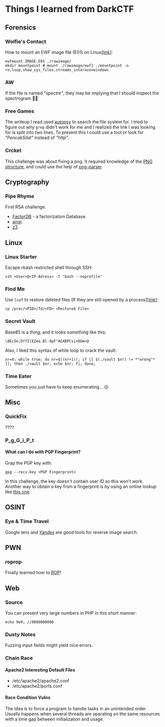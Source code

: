 # Things I learned from DarkCTF

## Forensics

### Wolfie's Contact

How to mount an EWF image file \(E01\) on Linux\[[link](https://www.andreafortuna.org/2018/04/11/how-to-mount-an-ewf-image-file-e01-on-linux/)\]:

```text
ewfmount IMAGE.E01 ./rawimage/
mkdir mountpoint # mount ./rawimage/ewf1 ./mountpoint -o ro,loop,show_sys_files,streams_interace=windows
```

### AW

If the file is named _"spectre"_, they may be implying that I should inspect the spectrogram 🤦‍♂️

### Free Games

The writeup I read used [autopsy](https://www.autopsy.com/) to search the file system for. I tried to figure out why `grep` didn't work for me and I realized the link I was looking for is split into two lines. To prevent this I could use a tool or look for _"PencakSilat"_ instead of _"http"_. 

### Crcket

This challenge was about fixing a png. It required knowledge of the [PNG structure](http://www.libpng.org/pub/png/spec/1.2/PNG-Chunks.html), and could use the help of [png-parser](https://github.com/Hedroed/png-parser).

## Cryptography

### Pipe Rhyme

First RSA challenge.

* [FactorDB](http://factordb.com/) - a factorization Database.
* [angr](https://github.com/angr/angr).
* [z3](https://github.com/Z3Prover/z3).

## Linux

### Linux Starter

Escape rbash restricted shell through SSH:

```text
ssh <User>@<IP-Adress> -t "bash --noprofile"
```

### Find Me

Use `lsof` to restore deleted files \[If they are still opened by a process\]\[[link](https://www.linux.com/news/bring-back-deleted-files-lsof/)\]:

```text
cp /proc/<PID>/fd/<FD> <Restored File>
```

### Secret Vault

Base85 is a thing, and it looks something like this:

```text
\0Ec5e;DffZ(EZee.Bl.9pF"AGXBPCsi+DGm>@
```

Also, I liked this syntax of while loop to crack the vault:

```text
nr=0; while true; do nr=$((nr+1)); if [[ $(./vault $nr) != *"wrong"* ]]; then ./vault $nr; echo $nr; fi; done;
```

### Time Eater

Sometimes you just have to keep enumerating... 😒

## Misc

### QuickFix

????

### P\_g\_G\_i\_P\_t

#### What can I do with PGP Fingerprint?

Grap the PGP key with:

```text
gpg --recv-key <PGP Fingerprint>
```

In this challenge, the key doesn't contain user ID so this won't work. Another way to obtain a key from a fingerprint is by using an online lookup like [this one](http://keys.gnupg.net/).

## OSINT

### Eye & Time Travel

Google lens and [Yandex](https://yandex.com/images/) are good tools for reverse image search.

## PWN

### roprop

Finally learned how to [ROP](https://codearcana.com/posts/2013/05/28/introduction-to-return-oriented-programming-rop.html#:~:text=What%20is%20ROP%3F,counter%20common%20exploit%20prevention%20strategies.&text=When%20using%20ROP%2C%20an%20attacker,other%20location%20in%20the%20program.)!

## Web

### Source

You can present very large numbers in PHP in this short manner:

```text
echo 9e9; //9000000000
```

### Dusty Notes

Fuzzing input fields might yield nice errors.

### Chain Race

#### Apache2 Interesting Default Files

* /etc/apache2/apache2.conf
* /etc/apache2/ports.conf

#### Race Condition Vulns

The idea is to force a program to handle tasks in an unintended order. Usually happens when several threads are operating on the same resources with a time gap between initialization and usage.

